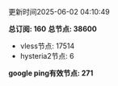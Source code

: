 更新时间2025-06-02 04:10:49

**总订阅: 160**
**总节点: 38600**
- vless节点: 17514
- hysteria2节点: 6

**google ping有效节点: 271**
